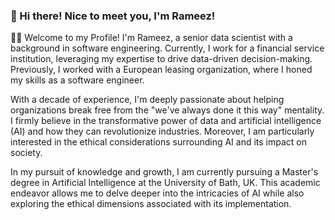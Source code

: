### 👋 Hi there! Nice to meet you, I'm Rameez!

👨‍💼
Welcome to my Profile! I'm Rameez, a senior data scientist with a background in software engineering. Currently, I work for a financial service institution, leveraging my expertise to drive data-driven decision-making. Previously, I worked with a European leasing organization, where I honed my skills as a software engineer.

With a decade of experience, I'm deeply passionate about helping organizations break free from the "we've always done it this way" mentality. I firmly believe in the transformative power of data and artificial intelligence (AI) and how they can revolutionize industries. Moreover, I am particularly interested in the ethical considerations surrounding AI and its impact on society.

In my pursuit of knowledge and growth, I am currently pursuing a Master's degree in Artificial Intelligence at the University of Bath, UK. This academic endeavor allows me to delve deeper into the intricacies of AI while also exploring the ethical dimensions associated with its implementation.

<!--
**contactrameezraja/contactrameezraja** is a ✨ _special_ ✨ repository because its `README.md` (this file) appears on your GitHub profile.

Here are some ideas to get you started:

- 🔭 I’m currently working on ...
- 🌱 I’m currently learning ...
- 👯 I’m looking to collaborate on ...
- 🤔 I’m looking for help with ...
- 💬 Ask me about ...
- 📫 How to reach me: ...
- 😄 Pronouns: ...
- ⚡ Fun fact: ...
-->

